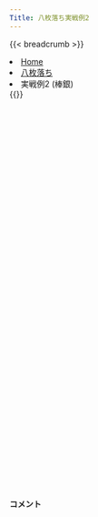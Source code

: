 ```yaml
---
Title: 八枚落ち実戦例2
---
```

{{< breadcrumb >}}
  <li class="breadcrumb-item"><a href="/shogi-beginners/">Home</a></li>
  <li class="breadcrumb-item"><a href="/shogi-beginners/8mai/">八枚落ち</a></li>
  <li class="breadcrumb-item active" aria-current="page">実戦例2 (棒銀)</li>
{{</ breadcrumb >}}
<div class="row pt-3">
  <div class="col-lg-1"></div>
  <div class="col-sm" tabindex="-1">
    <script id="example-kif" type="kif">
手合割：八枚落ち
下手：下手
上手：上手
手数----指手---------消費時間--
*<ruby>棒銀<rt>ぼうぎん</rt></ruby>の<ruby>勝<rt>か</rt></ruby>ち<ruby>方<rt>かた</rt></ruby>をおぼえましょう。
*<div class="text-center"><img class="img-fluid pt-3 w-50" src="/shogi-beginners/img/cat8.webp"></div>
   1 ３二金(41)
   2 ７六歩(77)
   3 ７二金(61)
   4 ２六歩(27)
   5 ４二玉(51)
   6 ２五歩(26)
   7 ３一玉(42)
   8 ３八銀(39)
   9 ６四歩(63)
  10 ２七銀(38)
  11 ６五歩(64)
  12 ２六銀(27)
  13 ６三金(72)
  14 ３五銀(26)
  15 ２二玉(31)
*無理<rt>むり</rt></ruby>やり<ruby>棒銀<rt>ぼうぎん</rt></ruby>を<ruby>受<rt>う</rt></ruby>けようとする<ruby>手<rt>て</rt></ruby>です。
  16 ２四歩(25)
*これで<ruby>攻<rt>せ</rt></ruby>めは<ruby>成功<rt>せいこう</rt></ruby>していますが、ここからの<ruby>手順<rt>てじゅん</rt></ruby>をきちんとおぼえましょう。
  17 同　歩(23)
  18 同　銀(35)
  19 ２三歩打
*<ruby>問題<rt>もんだい</rt></ruby>: <ruby>次<rt>つぎ</rt></ruby>の<ruby>手<rt>て</rt></ruby>を<ruby>考<rt>かんが</rt></ruby>えてみましょう。
*<div><img class="img-fluid" src="/shogi-beginners/img/cat2.webp"></div>
  20 同　銀成(24)
  21 同　金(32)
  22 ２四歩打
*まずはこの<ruby>手<rt>て</rt></ruby>をしっかりおぼえましょう。
  23 同　金(23)
  24 同　飛(28)
  25 ２三歩打
  26 ２五飛(24)
*☗<ruby>６五<rt>ろくごー</rt></ruby><ruby>飛<rt>ひ</rt></ruby>もねらっています。
  27 ５四金(63)
*<ruby>問題<rt>もんだい</rt></ruby>: <ruby>次<rt>つぎ</rt></ruby>の<ruby>手<rt>て</rt></ruby>を<ruby>考<rt>かんが</rt></ruby>えてみましょう。
*<div><img class="img-fluid" src="/shogi-beginners/img/cat2.webp"></div>
  28 ３四金打
*<ruby>角<rt>かく</rt></ruby>の<ruby>利<rt>き</rt></ruby>きをいかしたこの<ruby>手<rt>て</rt></ruby>をよくおぼえておきましょう。
  29 ３二銀打
*<ruby>問題<rt>もんだい</rt></ruby>: <ruby>次<rt>つぎ</rt></ruby>の<ruby>手<rt>て</rt></ruby>を<ruby>考<rt>かんが</rt></ruby>えてみましょう。
*<div><img class="img-fluid" src="/shogi-beginners/img/cat2.webp"></div>
  30 ３三角成(88)
  31 ３一玉(22)
  32 ３二馬(33)
*もっと<ruby>安全<rt>あんぜん</rt></ruby>に<ruby>攻<rt>せ</rt></ruby>めるなら☗<ruby>５一馬<rt>ごーいちうま</rt></ruby>がいいです。
  33 同　玉(31)
  34 ２三飛成(25)
  35 ４一玉(32)
  36 ４三金(34)
  37 ５一玉(41)
  38 ３二龍(23)
  39 ６一玉(51)
  40 ７二銀打
  41 ５一玉(61)
  42 ５二金(43)
  43 投了
*<a href="/shogi-beginners/8mai/example3/">
*<ruby>次<rt>つぎ</rt></ruby>の<ruby>棋譜<rt>きふ</rt></ruby>を<ruby>見<rt>み</rt></ruby>よう！
*<div class="text-center"><img class="img-fluid pt-3 w-50" src="/shogi-beginners/img/cat1.webp"></div></a>
まで42手で下手の勝ち
    </script>
    <svg id="example" xmlns="http://www.w3.org/2000/svg" viewBox="0,0,400,540"></svg>
  </div>
  <div class="col-sm">
    <h4 class="pt-3">コメント</h4>
    <div id="comment"></div>
  </div>
  <div class="col-lg-1"></div>
</div>

